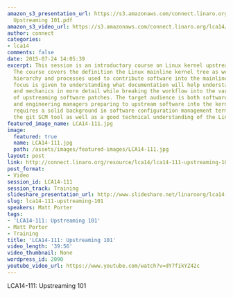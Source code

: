 ```yaml
---
amazon_s3_presentation_url: https://s3.amazonaws.com/connect.linaro.org/lca14/presentations/LCA14-111-
  Upstreaming 101.pdf
amazon_s3_video_url: https://s3.amazonaws.com/connect.linaro.org/lca14/videos/03-03-Monday/LCA14-111-+Upstreaming+101.mp4
author: connect
categories:
- lca14
comments: false
date: 2015-07-24 14:05:39
excerpt: This session is an introductory course on Linux kernel upstreaming fundamentals.
  The course covers the definition the Linux mainline kernel tree as well as the maintainer
  hierarchy and processes used to contribute software into the mainline kernel. Special
  focus is given to understanding what documentation will help understand the process
  and mechanics in more detail while breaking the workflow into the various steps
  of upstreaming software patches. The target audience is both software engineers
  and engineering managers preparing to upstream software into the kernel. The topic
  requires a solid background in software configuration management terminology and
  the git SCM tool as well as a good technical understanding of the Linux kernel itself.
featured_image_name: LCA14-111.jpg
image:
  featured: true
  name: LCA14-111.jpg
  path: /assets/images/featured-images/LCA14-111.jpg
layout: post
link: http://connect.linaro.org/resource/lca14/lca14-111-upstreaming-101/
post_format:
- Video
session_id: LCA14-111
session_track: Training
slideshare_presentation_url: http://www.slideshare.net/linaroorg/lca14-111-upstreaming101
slug: lca14-111-upstreaming-101
speakers: Matt Porter
tags:
- 'LCA14-111: Upstreaming 101'
- Matt Porter
- Training
title: 'LCA14-111: Upstreaming 101'
video_length: '39:56'
video_thumbnail: None
wordpress_id: 2090
youtube_video_url: https://www.youtube.com/watch?v=dY7fikYZ42c
---
```


LCA14-111: Upstreaming 101